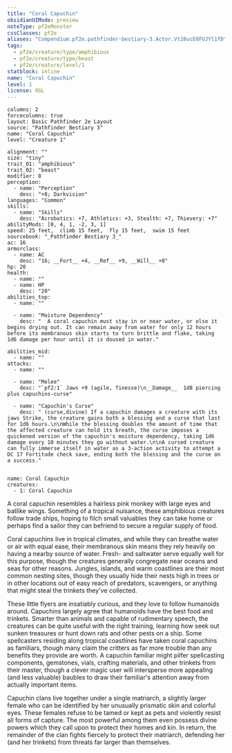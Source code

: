 ```yaml
---
title: "Coral Capuchin"
obsidianUIMode: preview
noteType: pf2eMonster
cssClasses: pf2e
aliases: "Compendium.pf2e.pathfinder-bestiary-3.Actor.Vt28ucE0FUJYl1fD" 
tags:
  - pf2e/creature/type/amphibious
  - pf2e/creature/type/beast
  - pf2e/creature/level/1
statblock: inline
name: "Coral Capuchin"
level: 1
license: OGL
---
```


```statblock
columns: 2
forcecolumns: true
layout: Basic Pathfinder 2e Layout
source: "Pathfinder Bestiary 3"
name: "Coral Capuchin"
level: "Creature 1"

alignment: ""
size: "tiny"
trait_01: "amphibious"
trait_02: "beast"
modifier: 8
perception:
  - name: "Perception"
    desc: "+8; Darkvision"
languages: "Common"
skills:
  - name: "Skills"
    desc: "Acrobatics: +7, Athletics: +3, Stealth: +7, Thievery: +7"
abilityMods: [0, 4, 1, -2, 3, 1]
speed: 25 feet,  climb 15 feet,  fly 15 feet,  swim 15 feet
sourcebook: "_Pathfinder Bestiary 3_"
ac: 16
armorclass:
  - name: AC
    desc: "16; __Fort__ +4, __Ref__ +9, __Will__ +8"
hp: 20
health:
  - name: ""
  - name: HP
    desc: "20"
abilities_top:
  - name: ""

  - name: "Moisture Dependency"
    desc: "  A coral capuchin must stay in or near water, or else it begins drying out. It can remain away from water for only 12 hours before its membranous skin starts to turn brittle and flake, taking 1d6 damage per hour until it is doused in water."

abilities_mid:
  - name: ""
attacks:
  - name: ""

  - name: "Melee"
    desc: "`pf2:1` Jaws +9 (agile, finesse)\n__Damage__  1d8 piercing plus capuchins-curse"

  - name: "Capuchin's Curse"
    desc: " (curse,divine) If a capuchin damages a creature with its jaws Strike, the creature gains both a blessing and a curse that last for 1d6 hours.\n\nWhile the blessing doubles the amount of time that the affected creature can hold its breath, the curse imposes a quickened version of the capuchin's moisture dependency, taking 1d6 damage every 10 minutes they go without water.\n\nA cursed creature can fully immerse itself in water as a 3-action activity to attempt a DC 17 Fortitude check save, ending both the blessing and the curse on a success."
 
```

```encounter-table
name: Coral Capuchin
creatures:
  - 1: Coral Capuchin
```



A coral capuchin resembles a hairless pink monkey with large eyes and batlike wings. Something of a tropical nuisance, these amphibious creatures follow trade ships, hoping to filch small valuables they can take home or perhaps find a sailor they can befriend to secure a regular supply of food.

Coral capuchins live in tropical climates, and while they can breathe water or air with equal ease, their membranous skin means they rely heavily on having a nearby source of water. Fresh- and saltwater serve equally well for this purpose, though the creatures generally congregate near oceans and seas for other reasons. Jungles, islands, and warm coastlines are their most common nesting sites, though they usually hide their nests high in trees or in other locations out of easy reach of predators, scavengers, or anything that might steal the trinkets they've collected.

These little flyers are insatiably curious, and they love to follow humanoids around. Capuchins largely agree that humanoids have the best food and trinkets. Smarter than animals and capable of rudimentary speech, the creatures can be quite useful with the right training, learning how seek out sunken treasures or hunt down rats and other pests on a ship. Some spellcasters residing along tropical coastlines have taken coral capuchins as familiars, though many claim the critters as far more trouble than any benefits they provide are worth. A capuchin familiar might pilfer spellcasting components, gemstones, vials, crafting materials, and other trinkets from their master, though a clever magic user will intersperse more appealing (and less valuable) baubles to draw their familiar's attention away from actually important items.

Capuchin clans live together under a single matriarch, a slightly larger female who can be identified by her unusually prismatic skin and colorful eyes. These females refuse to be tamed or kept as pets and violently resist all forms of capture. The most powerful among them even possess divine powers which they call upon to protect their homes and kin. In return, the remainder of the clan fights fiercely to protect their matriarch, defending her (and her trinkets) from threats far larger than themselves.
